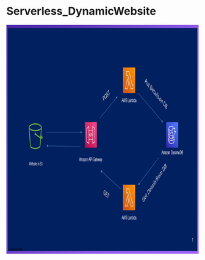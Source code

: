 # Serverless_DynamicWebsite

<p align="center">
  <img src="Slide.png" width="550" height="600" title="Architecture"> 
</p>
